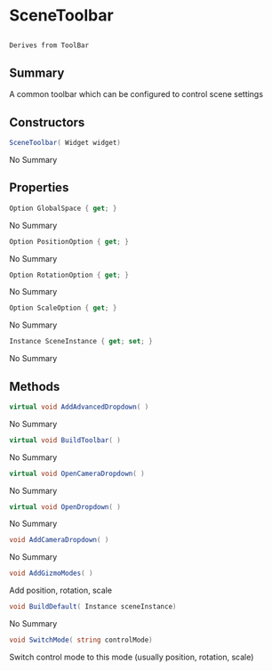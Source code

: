 # SceneToolbar

## 
```c#
Derives from ToolBar
```

## Summary

A common toolbar which can be configured to control scene settings
## Constructors

```c#
SceneToolbar( Widget widget) 
```
No Summary
## Properties

```c#
Option GlobalSpace { get; } 
```
No Summary
```c#
Option PositionOption { get; } 
```
No Summary
```c#
Option RotationOption { get; } 
```
No Summary
```c#
Option ScaleOption { get; } 
```
No Summary
```c#
Instance SceneInstance { get; set; } 
```
No Summary
## Methods

```c#
virtual void AddAdvancedDropdown( ) 
```
No Summary
```c#
virtual void BuildToolbar( ) 
```
No Summary
```c#
virtual void OpenCameraDropdown( ) 
```
No Summary
```c#
virtual void OpenDropdown( ) 
```
No Summary
```c#
void AddCameraDropdown( ) 
```
No Summary
```c#
void AddGizmoModes( ) 
```
Add position, rotation, scale
```c#
void BuildDefault( Instance sceneInstance) 
```
No Summary
```c#
void SwitchMode( string controlMode) 
```
Switch control mode to this mode (usually position, rotation, scale)
